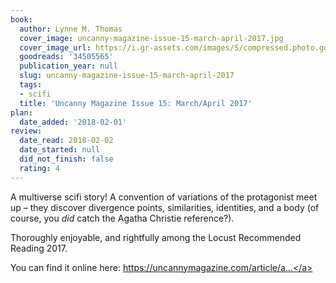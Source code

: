 ```yaml
---
book:
  author: Lynne M. Thomas
  cover_image: uncanny-magazine-issue-15-march-april-2017.jpg
  cover_image_url: https://i.gr-assets.com/images/S/compressed.photo.goodreads.com/books/1488924699l/34505565._SY475_.jpg
  goodreads: '34505565'
  publication_year: null
  slug: uncanny-magazine-issue-15-march-april-2017
  tags:
  - scifi
  title: 'Uncanny Magazine Issue 15: March/April 2017'
plan:
  date_added: '2018-02-01'
review:
  date_read: 2018-02-02
  date_started: null
  did_not_finish: false
  rating: 4
---
```


A multiverse scifi story! A convention of variations of the protagonist meet up – they discover divergence points, similarities, identities, and a body (of course, you *did* catch the Agatha Christie reference?).

Thoroughly enjoyable, and rightfully among the Locust Recommended Reading 2017.

You can find it online here: <a target="_blank" href="https://uncannymagazine.com/article/and-then-there-were-n-one/" rel="nofollow">https://uncannymagazine.com/article/a...</a>
